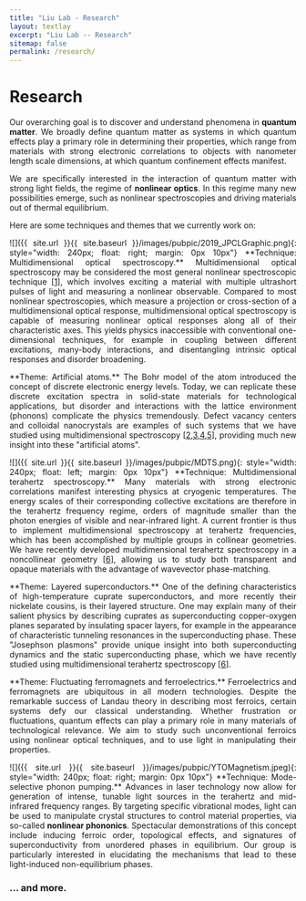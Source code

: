 ```yaml
---
title: "Liu Lab - Research"
layout: textlay
excerpt: "Liu Lab -- Research"
sitemap: false
permalink: /research/
---
```


# Research

<p align="justify">
Our overarching goal is to discover and understand phenomena in <b>quantum matter</b>. We broadly define quantum matter as systems in which quantum effects play a primary role in determining their properties, which range from materials with strong electronic correlations to objects with nanometer length scale dimensions, at which quantum confinement effects manifest.
</p>

<p align="justify">
We are specifically interested in the interaction of quantum matter with strong light fields, the regime of <b>nonlinear optics</b>. In this regime many new possibilities emerge, such as nonlinear spectroscopies and driving materials out of thermal equilibrium.
</p>

Here are some techniques and themes that we currently work on:


<p align="justify">
![]({{ site.url }}{{ site.baseurl }}/images/pubpic/2019_JPCLGraphic.png){: style="width: 240px; float: right; margin: 0px 10px"}
**Technique: Multidimensional optical spectroscopy.** Multidimensional optical spectroscopy may be considered the most general nonlinear spectroscopic technique [<a href="https://doi.org/10.1088/2515-7639/ac4fa5">1</a>], which involves exciting a material with multiple ultrashort pulses of light and measuring a nonlinear observable. Compared to most nonlinear spectroscopies, which measure a projection or cross-section of a multidimensional optical response, multidimensional optical spectroscopy is capable of measuring nonlinear optical responses along all of their characteristic axes. This yields physics inaccessible with conventional one-dimensional techniques, for example in coupling between different excitations, many-body interactions, and disentangling intrinsic optical responses and disorder broadening.
</p>

<p align="justify">
**Theme: Artificial atoms.** The Bohr model of the atom introduced the concept of discrete electronic energy levels. Today, we can replicate these discrete excitation spectra in solid-state materials for technological applications, but disorder and interactions with the lattice environment (phonons) complicate the physics tremendously. Defect vacancy centers and colloidal nanocrystals are examples of such systems that we have studied using multidimensional spectroscopy [<a href="https://journals.aps.org/prl/abstract/10.1103/PhysRevLett.123.057403">2</a>,<a href="https://pubs.acs.org/doi/10.1021/acs.jpclett.9b02474">3</a>,<a href="http://doi.org/10.1126/sciadv.abb3594">4</a>,<a href="https://doi.org/10.1088/2633-4356/abf330">5</a>], providing much new insight into these "artificial atoms".
</p>

<p align="justify">
![]({{ site.url }}{{ site.baseurl }}/images/pubpic/MDTS.png){: style="width: 240px; float: left; margin: 0px  10px"}
**Technique: Multidimensional terahertz spectroscopy.** Many materials with strong electronic correlations manifest interesting physics at cryogenic temperatures. The energy scales of their corresponding collective excitations are therefore in the terahertz frequency regime, orders of magnitude smaller than the photon energies of visible and near-infrared light. A current frontier is thus to implement multidimensional spectroscopy at terahertz frequencies, which has been accomplished by multiple groups in collinear geometries. We have recently developed multidimensional terahertz spectroscopy in a noncollinear geometry [<a href="https://arxiv.org/abs/2308.14849">6</a>], allowing us to study both transparent and opaque materials with the advantage of wavevector phase-matching.
</p>

<p align="justify">
**Theme: Layered superconductors.** One of the defining characteristics of high-temperature cuprate superconductors, and more recently their nickelate cousins, is their layered structure. One may explain many of their salient physics by describing cuprates as superconducting copper-oxygen planes separated by insulating spacer layers, for example in the appearance of characteristic tunneling resonances in the superconducting phase. These "Josephson plasmons" provide unique insight into both superconducting dynamics and the static superconducting phase, which we have recently studied using multidimensional terahertz spectroscopy [<a href="https://arxiv.org/abs/2308.14849">6</a>].
</p>

<p align="justify">
**Theme: Fluctuating ferromagnets and ferroelectrics.** Ferroelectrics and ferromagnets are ubiquitous in all modern technologies. Despite the remarkable success of Landau theory in describing most ferroics, certain systems defy our classical understanding. Whether frustration or fluctuations, quantum effects can play a primary role in many materials of technological relevance. We aim to study such unconventional ferroics using nonlinear optical techniques, and to use light in manipulating their properties.
</p>

<p align="justify">
![]({{ site.url }}{{ site.baseurl }}/images/pubpic/YTOMagnetism.jpeg){: style="width: 240px; float: right; margin: 0px 10px"} 
**Technique: Mode-selective phonon pumping.** Advances in laser technology now allow for generation of intense, tunable light sources in the terahertz and mid-infrared frequency ranges. By targeting specific vibrational modes, light can be used to manipulate crystal structures to control material properties, via so-called <b>nonlinear phononics</b>. Spectacular demonstrations of this concept include inducing ferroic order, topological effects, and signatures of superconductivity from unordered phases in equilibrium. Our group is particularly interested in elucidating the mechanisms that lead to these light-induced non-equilibrium phases.
</p>

### ... and more.
